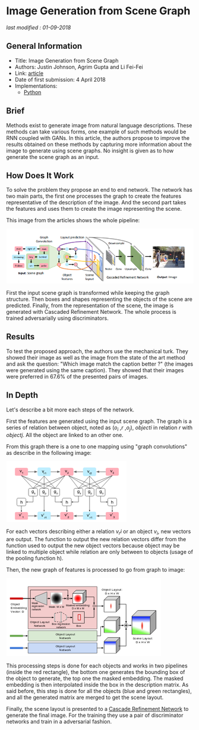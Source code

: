 # Image Generation from Scene Graph

_last modified : 01-09-2018_

## General Information

- Title: Image Generation from Scene Graph
- Authors: Justin Johnson, Agrim Gupta and Li Fei-Fei
- Link: [article](https://arxiv.org/abs/1804.01622)
- Date of first submission: 4 April 2018
- Implementations:
    - [Python](https://github.com/google/sg2im)

## Brief

Methods exist to generate image from natural language descriptions. These methods can take various forms, one example of such methods would be RNN coupled with GANs.  In this article, the authors propose to improve the results obtained on these methods by capturing more information about the image to generate using scene graphs. No insight is given as to how generate the scene graph as an input.

## How Does It Work

To solve the problem they propose an end to end network. The network has two main parts, the first one processes the graph to create the features representative of the description of the image. And the second part takes the features and uses them to create the image representing the scene.

This image from the articles shows the whole pipeline:

![network pipeline](https://github.com/D3lt4lph4/papers/blob/master/docs/images/scenegraph/imagegenerationfromscenegraph/pipeline.png?raw=true "Network Pipeline")

First the input scene graph is transformed while keeping the graph structure. Then boxes and shapes representing the objects of the scene are predicted. Finally, from the representation of the scene, the image is generated with Cascaded Refinement Network. The whole process is trained adversarially using discriminators.

## Results

To test the proposed approach, the authors use the mechanical turk. They showed their image as well as the image from the state of the art method and ask the question: "Which image match the caption better ?" (the images were generated using the same caption). They showed that their images were preferred in 67.6\% of the presented pairs of images.

## In Depth

Let's describe a bit more each steps of the network.

First the features are generated using the input scene graph. The graph is a series of relation between object, noted as ($o_i$ ,$r$ ,$o_j$), $object i$ in relation $r$ with $object j$. All the object are linked to an other one.

From this graph there is a one to one mapping using "graph convolutions" as describe in the following image:

![graph to graph](https://github.com/D3lt4lph4/papers/blob/master/docs/images/scenegraph/imagegenerationfromscenegraph/graph_to_graph.png?raw=true "Graph to Graph")

For each vectors describing either a relation $v_ri$ or an object $v_i$, new vectors are output. The function to output the new relation vectors differ from the function used to output the new object vectors because object may be linked to multiple object while relation are only between to objects (usage of the pooling function h).

Then, the new graph of features is processed to go from graph to image:

![graph to image](https://raw.githubusercontent.com/D3lt4lph4/papers/master/docs/images/scenegraph/imagegenerationfromscenegraph/graph_to_image.png "Graph To Image")

This processing steps is done for each objects and works in two pipelines (inside the red rectangle), the bottom one generates the bounding box of the object to generate, the top one the masked embedding. The masked embedding is then interpolated inside the box in the description matrix. As said before, this step is done for all the objects (blue and green rectangles), and all the generated matrix are merged to get the scene layout.

Finally, the scene layout is presented to a [Cascade Refinement Network](https://arxiv.org/abs/1707.09405) to generate the final image. For the training they use a pair of discriminator networks and train in a adversarial fashion.
